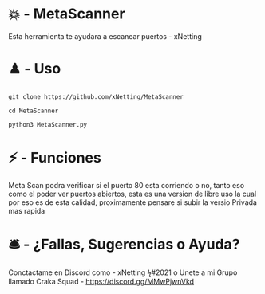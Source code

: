 # 💥 - MetaScanner

Esta herramienta te ayudara a escanear puertos - xNetting

# ♟ - Uso 

```

git clone https://github.com/xNetting/MetaScanner

cd MetaScanner

python3 MetaScanner.py

```


# ⚡ - Funciones

Meta Scan podra verificar si el puerto 80 esta corriendo o no, tanto eso como el poder ver puertos abiertos, esta es una version de libre uso la cual por eso es de esta calidad, proximamente pensare si subir la versio Privada mas rapida

# 🛎 - ¿Fallas, Sugerencias o Ayuda?

Conctactame en Discord como - xNetting ϟ#2021 o Unete a mi Grupo llamado Craka Squad - https://discord.gg/MMwPjwnVkd 
